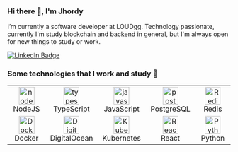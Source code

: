 ### Hi there 👋, I'm Jhordy

I’m currently a software developer at LOUDgg. Technology passionate, currently I'm study blockchain and backend in general, but I'm always open for new things to study or work.

<p> <a href="https://www.linkedin.com/in/serbis/"><img src="https://img.shields.io/badge/-Jhordy Isensee-0077B5?style=flat-square&amp;labelColor=0077B5&amp;logo=LinkedIn&amp;link=https://www.linkedin.com/in/jhordyisensee/" alt="LinkedIn Badge"></a></p>



### Some technologies that I work and study 🚀
<table>
  <tr>
    <td align="center" width="130">
        <img src="https://cdn.jsdelivr.net/gh/devicons/devicon/icons/nodejs/nodejs-original.svg" width="35" height="40" alt="nodejs" />
      <br>NodeJS
    </td>
    <td align="center" width="130">
        <img src="https://cdn.jsdelivr.net/gh/devicons/devicon/icons/typescript/typescript-original.svg" width="35" height="40" alt="typescript" />
      <br>TypeScript
    </td>
    <td align="center" width="130">
        <img src="https://cdn.jsdelivr.net/gh/devicons/devicon/icons/javascript/javascript-original.svg" width="35" height="40" alt="javascript" />
      <br>JavaScript
    </td>
    <td align="center" width="130">
        <img src="https://cdn.jsdelivr.net/gh/devicons/devicon/icons/postgresql/postgresql-original.svg" width="35" height="40" alt="postgresql" />
      <br>PostgreSQL
    </td>
    <td align="center" width="130">
        <img src="https://cdn.jsdelivr.net/gh/devicons/devicon/icons/redis/redis-original.svg" width="35" height="40" alt="Redis" />
      <br>Redis
    </td>
  </tr>
  <tr>
    <td align="center" width="130">
      <img src="https://cdn.jsdelivr.net/gh/devicons/devicon/icons/docker/docker-original.svg" width="35" height="40" alt="Docker" />
    <br>Docker
  </td>
  <td align="center" width="130">
      <img src="https://cdn.jsdelivr.net/gh/devicons/devicon/icons/digitalocean/digitalocean-original.svg" width="35" height="40" alt="DigitalOcean" />
    <br>DigitalOcean
  </td>
  <td align="center" width="130">
      <img src="https://cdn.jsdelivr.net/gh/devicons/devicon/icons/kubernetes/kubernetes-plain.svg" width="35" height="40" alt="Kubernetes" />
    <br>Kubernetes
  </td>
  <td align="center" width="130">
      <img src="https://cdn.jsdelivr.net/gh/devicons/devicon/icons/react/react-original.svg" width="35" height="40" alt="React" />
    <br>React
  </td>
    <td align="center" width="130"> 
        <img src="https://cdn.jsdelivr.net/gh/devicons/devicon/icons/python/python-original.svg" width="35" height="40" alt="Python" />
      <br>Python
    </td>
    </td>
  </tr>
</table>
